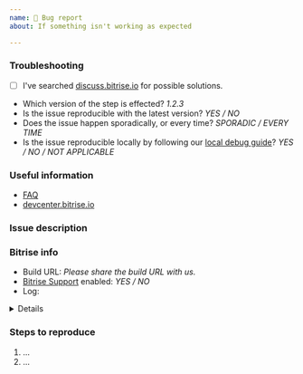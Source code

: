 ```yaml
---
name: 🐛 Bug report
about: If something isn't working as expected

---
```


### Troubleshooting

- [ ] I've searched [discuss.bitrise.io](https://discuss.bitrise.io/) for possible solutions.
- Which version of the step is effected? _1.2.3_
- Is the issue reproducible with the latest version? _YES / NO_
- Does the issue happen sporadically, or every time? _SPORADIC / EVERY TIME_
- Is the issue reproducible locally by following our [local debug guide](https://devcenter.bitrise.io/troubleshooting/debugging-your-build-on-your-own-machine/)? _YES / NO / NOT APPLICABLE_

### Useful information

- [FAQ](https://devcenter.bitrise.io/faq/faq-index/)
- [devcenter.bitrise.io](https://devcenter.bitrise.io/)

### Issue description

<!-- A clear and concise description of what the bug is. Please make sure you share the expected behaviour. -->

### Bitrise info

- Build URL: _Please share the build URL with us._
- [Bitrise Support](https://devcenter.bitrise.io/troubleshooting/enabling-bitrise-support-user/) enabled: _YES / NO_
- Log: <!-- Please share the corresponding part of the log from the build log below. -->

<details>
  <pre>
 <!-- Please paste the corresponding part of the build log here. -->
  </pre>
</details>

### Steps to reproduce

<!-- Please keep in mind that sharing a sample project is highly appreciated and can significantly speed up the resolution. -->

1. ...
2. ...
